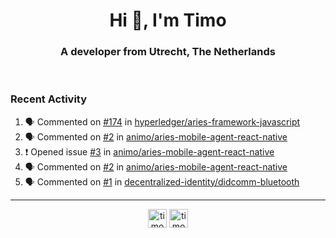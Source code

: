 <h1 align="center">Hi 👋, I'm Timo</h1>
<h3 align="center">A developer from Utrecht, The Netherlands</h3>
<br/>
<!-- https://github.com/rahuldkjain/github-profile-readme-generator --!>

<!--  <p align="left"><img src="https://github-readme-stats.vercel.app/api?username=timoglastra&show_icons=true&count_private=true&" alt="timoglastra" /></p> --!>

<!--
Github language stats
<p align="left"><img src="https://github-readme-stats.vercel.app/api/top-langs/?username=timoglastra&layout=compact" alt="timoglastra" /><p>
-->

<!-- Codestats language stats -->
<!-- <p align="left"><img src="https://codestats-readme.vercel.app/api/top-langs/?username=timoglastra&layout=compact&language_count=12" alt="timoglastra" /><p>    --!>
  
<h3>Recent Activity</h3>

<!--START_SECTION:activity-->
1. 🗣 Commented on [#174](https://github.com/hyperledger/aries-framework-javascript/issues/174) in [hyperledger/aries-framework-javascript](https://github.com/hyperledger/aries-framework-javascript)
2. 🗣 Commented on [#2](https://github.com/animo/aries-mobile-agent-react-native/issues/2) in [animo/aries-mobile-agent-react-native](https://github.com/animo/aries-mobile-agent-react-native)
3. ❗️ Opened issue [#3](https://github.com/animo/aries-mobile-agent-react-native/issues/3) in [animo/aries-mobile-agent-react-native](https://github.com/animo/aries-mobile-agent-react-native)
4. 🗣 Commented on [#2](https://github.com/animo/aries-mobile-agent-react-native/issues/2) in [animo/aries-mobile-agent-react-native](https://github.com/animo/aries-mobile-agent-react-native)
5. 🗣 Commented on [#1](https://github.com/decentralized-identity/didcomm-bluetooth/issues/1) in [decentralized-identity/didcomm-bluetooth](https://github.com/decentralized-identity/didcomm-bluetooth)
<!--END_SECTION:activity-->

---

<p align="center">
<a href="https://twitter.com/timoglastra" target="blank"><img align="center" src="https://cdn.jsdelivr.net/npm/simple-icons@3.0.1/icons/twitter.svg" alt="timoglastra" height="30" width="30" /></a>
<a href="https://linkedin.com/in/timoglastra" target="blank"><img align="center" src="https://cdn.jsdelivr.net/npm/simple-icons@3.0.1/icons/linkedin.svg" alt="timoglastra" height="30" width="30" /></a>
</p>



